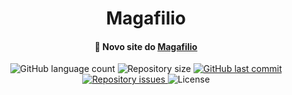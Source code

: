 <h1 align="center">
    Magafilio
</h1>

<h4 align="center">
  🚀 Novo site do <a href="https://magafilio.com.br/">Magafilio</a>
</h4>
<p align="center">
  <img alt="GitHub language count" src="https://img.shields.io/github/languages/count/gabrielscordeiro/magafilio">

  <img alt="Repository size" src="https://img.shields.io/github/repo-size/gabrielscordeiro/magafilio">
  
  <a href="https://github.com/gabrielscordeiro/magafilio/commits/master">
    <img alt="GitHub last commit" src="https://img.shields.io/github/last-commit/gabrielscordeiro/magafilio">
  </a>

  <a href="https://github.com/gabrielscordeiro/magafilio/issues">
    <img alt="Repository issues" src="https://img.shields.io/github/issues/gabrielscordeiro/magafilio">
  </a>

  <img alt="License" src="https://img.shields.io/badge/license-MIT-brightgreen">
</p>
